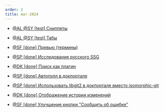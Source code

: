 ```yaml
---
order: 2
title: mar-2024
---
```


-  [@AL @SY \[test\] Сниппеты](./../../upcoming-release/snippets/_index.md)

-  [@AL @SY \[test\] Табы](./../../upcoming-release/tabs.md)

-  [@SF \[done\] Превью (термины)](./../../upcoming-release/terms.md)

-  [@SP \[done\] Исследование русского SSG](./../../upcoming-release/ssg/_index.md)

-  [@DK \[done\] Поиск как плагин](./../../upcoming-release/search-as-plugin.md)

-  [@SP \[done\] Автопулл в докпортале](./../../upcoming-release/autopull_docportal.md)

-  [@SP \[done\] Использовать libgit2 в докпортале вместо isomorphic-git](./../../upcoming-release/libgit2-next/_index.md)

-  [@DK \[done\] Отображение истории изменений](./../../upcoming-release/change-history-button.md)

-  [@SF \[done\] Улучшение кнопки "Сообщить об ошибке"](./../../upcoming-release/bug-report.md)